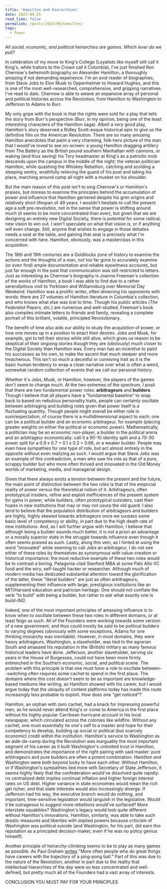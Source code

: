 ```yaml
---
title: 'Hamilton and Hierarchies'
date: 2023-09-25
read_time: false
permalink: /posts/2023/09/hamilton/
tags:
  - Power
---
```


*All social, economic, and political heirarchies are games. Which lever do we pull?*

In celebration of my move to King's College (Loyalists like myself still call it King's, while traitors to the Crown call it Columbia), I've just finished Ron Chernow's behemoth biography on Alexander Hamilton, a thoroughly amazing if not demanding experience. I'm an avid reader of biographies, from Steve Jobs to Elon Musk to Oppenheimer to Howard Hughes, and this is one of the most well-researched, comprehensive, and gripping narratives I've read to date. Chernow is able to weave an expansive array of personal and political histories across the Revolution, from Hamilton to Washington to Jefferson to Adams to Burr. 

My only gripe with the book is that the rights were sold for a play that tells the story from Burr's perspective (Burr, in my opinion, being one of the least interesting characters of the Hamilton saga). Albeit a *very* good play, Hamilton's story deserved a Ridley Scott-esque historical epic to give us the definitive film on the American Revolution. There are so many amusing Hamilton anecdotes that paint a very charming, folk-hero picture of the man that I would've loved to see on-screen: a young Hamilton dragging artillery from The Battery as the British pound southern Manhattan with cannons, or waking (and thus saving) his Tory headmaster at King's as a patriotic mob descends upon the campus in the middle of the night; the veteran politician Hamilton, while quashing the Whiskey Rebellion, catching and scolding a sleeping sentry, wrathfully relieving the guard of his post and taking his place, marching around camp all night with a musket on his shoulder. 

But the main reason of this post isn't to sing Chernow's or Hamilton's praises, but moreso to examine the principles behind the accumulation of power and influence that Hamilton garnered despite his grim origins and relatively short lifespan of 49 years. I wouldn't hesitate to call the present age a soft pre-revolution, not in the sense that power is shifting around much (it seems to be more concentrated than ever), but given that we are designing an entirely new Digital Society, there is *potential* for some radical, new vision to win out. I won't speculate on what that vision is, or if anything will even change. Still, anyone that wishes to engage in those debates needs a seat at the table, and gaining that seat is precisely what I'm concerned with here. Hamilton, obviously, was a masterclass in this acquisition.

The 18th and 19th centuries are a Goldilocks zone of history to examine the actions *and* the thoughts of a man, not too far gone to accurately examine (or even find) ample documentation and reliable eyewitness accounts, but just far enough in the past that communication was still restricted to letters. Just as interesting as Chernow's biography is Joanne Freeman's collection of the works of Hamilton, a book I was able to find due to a rather serendipitous visit to Yorktown and Williamsburg over Memorial Day Weekend. Hamilton was a prolific writer, often drowning his opponents with words: there are 27 volumes of Hamilton literature in Columbia's collection, and who knows what else was lost to time. Though his public articles (*The Federalist Papers*, etc.) are numerous and well-studied, Freeman's book also compiles intimate letters to friends and family, revealing a complete portrait of this brilliant, volatile, principled Revolutionary. 

The benefit of time also aids our ability to study the acquisition of power, or how one moves up in a position to enact their desires. Jobs and Musk, for example, got to tell their stories while still alive, which gives us reason to be skeptical of their ongoing stories though they are (obviously) much closer to the Digital Society than Hamilton was. Every man has an incentive to paint his successes as his own, to make the ascent that much steeper and more treacherous. This isn't so much a deceitful or conniving trait as it is the basic human tendency to wrap a clean narrative over what is often a weird, somewhat random collection of events that we call our personal history. 

Whether it's Jobs, Musk, or Hamilton, however, the players of the games don't seem to change much. At the two extremes of the spectrum, I posit that there are two fundamental power roles: **arbitrageurs** and **builders**. Though I believe that all players have a "fundamental baseline" to snap back to based on nebulous personality traits, people can certainly oscillate between arbitraging and building roles given that power itself is a fluctuating quantity. Though people might overall be either role in sum/expectation, of course there is a multidimensional aspect to each: one can be a political builder and an economic arbitrageur, for example (placing greater weights on either the political or economic power). Mathematically, a politician may be an economic non-player, a builder in the political arena and an arbitrageur economically: call it a 90-10 identity split and a 70-30 power split for a 0.9 x 0.7 + 0.1 x 0.3 = 0.66, or a weaker builder. People may even have sympathies for one type of role, but act almost entirely in the opposite without even realizing as such. I would argue that Steve Jobs was an example of this contradiction, a man who saw his role as that of a pure, scrappy builder but who more often thrived and innovated in the Old Money worlds of marketing, media, and managerial design. 

Given that there always exists a tension between the present and the future, the main point of distinction between the two roles is that of the empircial reality of power versus the theoretical notion of it. Arbitrageurs, often prototypical insiders, refine and exploit inefficiences of the present system for gains in power, while builders, often prototypical outsiders, cast their hopes in new institutions that may or may not usurp the old guard. I also tend to believe that the population distribution of arbitrageurs and builders are highly, highly skewed towards arbitrageurs once we surpass some basic level of competency or ability, in part due to the high death rate of new institutions. And, as I will further argue with Hamilton, I believe that although being a builder sounds much better, it is not a priori an advantage or a morally superior state in the struggle towards influence even though it often seems praised as such. Lastly, along this vein, as I hinted at using the word "innovated" while seeming to call Jobs an arbitrageur, I do not see either of these roles by themselves as synonymous with value-creation or historical importance: the most reductive example of these two roles would be to contrast a boring, Patagonia-clad Stanford MBA at some Palo Alto VC fund and the wiry, self-taught hacker or researcher. Although much of modern media has dedicated substantial attention toward the glorification of the latter, these "literal builders" are just as often arbitrageurs, supplementing their influence with large, prestigious institutions like an MIT/Harvard education and patrician heritage. One should not conflate the verb "to build" with being a builder, but rather to ask what exactly one is *build-ING*. 

Indeed, one of the most important principles of amassing influence is to know when to oscillate between these two roles in different domains, or at least feign as such. All of the Founders were working towards some version of a new government, and thus could mostly be said to be political builders to varying degrees (obviously with some exceptions, Adams for one thinking monarchy was inevitable). However, in most domains, they were heavy arbitrageurs. Washington, a slaveholder, was tied to the agrarian South and amassed his reputation in the (British) military as many famous historical leaders have done. Jefferson, another slaveholder, serving six years in the House of Burgesses, could not have been more firmly entrenched in the Southern economic, social, and political scene. The problem with this principle is that one must *have* a role to oscillate between--switching often requires some cachet to spend in the first place. The domains where this cost doesn't seem to be as important are knowledge-based mediums like writing, as Hamilton showed with his career, but I would argue today that the ubiquity of content platforms today has made this route increasingly less probable to exploit. How does one "get noticed"? 

Hamilton, an orphan with zero cachet, had a knack for impressing powerful men, as he would never attend King's or come to America in the first place without his highly popular Carribean hurricane account in his local newspaper, which circulated across the colonies like wildfire. Without any cachet, one must essentially tie one's self to a master and hope for their competency to develop, building up social or political (but scarcely economic) credit within the institution. Hamilton's service to Washington as an aide-de-camp during the Revolution was inarguably the most important segment of his career as it built Washington's unlimited trust in Hamilton, and demonstrates the importance of the right pairing with said master: pure arbitrageurs and pure builders are often a potent combination. Hamilton and Washington were both beyond lucky to have each other. Without Hamilton, or if Washington's sympathies lied more with Secretary of State Jefferson, it seems highly likely that the confederation would've dissolved quite rapidly: no centralized debt implies continual inflation and higher foreign interest rates on US debt. Higher variance in state economies would mean the rich get richer, and that state interests would also increasingly diverge. If Jefferson had his way, the executive branch would do nothing, and important, time-sensitive legislation would languish in the legislative. Would it be outrageous to suggest more rebellions would've surfaced? More interstate squabbles? Washington's legacy would look quite different without Hamilton's innovations. Hamilton, similarly, was able to take such drastic measures and liberties with implied powers because criticism of Washington was political suicide (and Washington, for his part, did earn this reputation as a principled decision-maker, even if he was no policy genius himself). 

Another principle of heirarchy-climbing seems to be to play as many games as possible. As Paul Graham [writes](http://www.paulgraham.com/oldlove.html) "More often people who do great things have careers with the trajectory of a ping-pong ball." Part of this was due to the nature of the Revolution, another in part due to the reality that intellectual hierarchies of the day were so less concentrated and well-defined, but pretty much all of the Founders had a vast array of interests. 


CONCLUSION
YOU MUST PAY FOR YOUR PRINCIPLES


